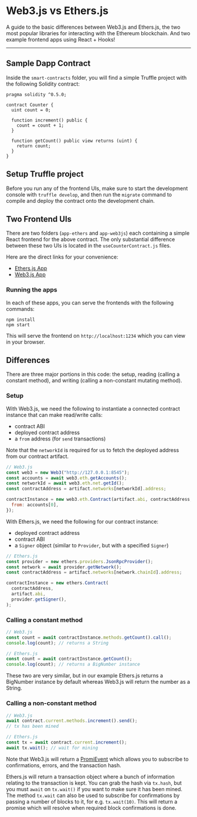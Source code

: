 # Web3.js vs Ethers.js

A guide to the basic differences between Web3.js and Ethers.js, the two most popular libraries for interacting with the Ethereum blockchain. And two example frontend apps using React + Hooks!

---

## Sample Dapp Contract

Inside the `smart-contracts` folder, you will find a simple Truffle project with the following Solidity contract:

```
pragma solidity ^0.5.0;

contract Counter {
  uint count = 0;

  function increment() public {
    count = count + 1;
  }

  function getCount() public view returns (uint) {
    return count;
  }
}
```

## Setup Truffle project

Before you run any of the frontend UIs, make sure to start the development console with `truffle develop`, and then run the `migrate` command to compile and deploy the contract onto the development chain.

## Two Frontend UIs

There are two folders (`app-ethers` and `app-web3js`) each containing a simple React frontend for the above contract. The only substantial difference between these two UIs is located in the `useCounterContract.js` files.

Here are the direct links for your convenience:

- [Ethers.js App](./app-ethers/useCounterContract.js)
- [Web3.js App](./app-web3js/useCounterContract.js)

### Running the apps

In each of these apps, you can serve the frontends with the following commands:

```
npm install
npm start
```

This will serve the frontend on `http://localhost:1234` which you can view in your browser.

## Differences

There are three major portions in this code: the setup, reading (calling a constant method), and writing (calling a non-constant mutating method).

### Setup

With Web3.js, we need the following to instantiate a connected contract instance that can make read/write calls:

- contract ABI
- deployed contract address
- a `from` address (for `send` transactions)

Note that the `networkId` is required for us to fetch the deployed address from our contract artifact.

```js
// Web3.js
const web3 = new Web3("http://127.0.0.1:8545");
const accounts = await web3.eth.getAccounts();
const networkId = await web3.eth.net.getId();
const contractAddress = artifact.networks[networkId].address;

contractInstance = new web3.eth.Contract(artifact.abi, contractAddress, {
  from: accounts[0],
});
```

With Ethers.js, we need the following for our contract instance:

- deployed contract address
- contract ABI
- a `Signer` object (similar to `Provider`, but with a specified `Signer`)

```js
// Ethers.js
const provider = new ethers.providers.JsonRpcProvider();
const network = await provider.getNetwork();
const contractAddress = artifact.networks[network.chainId].address;

contractInstance = new ethers.Contract(
  contractAddress,
  artifact.abi,
  provider.getSigner(),
);
```

### Calling a constant method

```js
// Web3.js
const count = await contractInstance.methods.getCount().call();
console.log(count); // returns a String
```

```js
// Ethers.js
const count = await contractInstance.getCount();
console.log(count); // returns a BigNumber instance
```

These two are very similar, but in our example Ethers.js returns a BigNumber instance by default whereas Web3.js will return the number as a String.

### Calling a non-constant method

```js
// Web3.js
await contract.current.methods.increment().send();
// tx has been mined
```

```js
// Ethers.js
const tx = await contract.current.increment();
await tx.wait(); // wait for mining
```

Note that Web3.js will return a [PromiEvent](https://web3js.readthedocs.io/en/v1.2.1/callbacks-promises-events.html?highlight=promievent#callbacks-promises-events) which allows you to subscribe to confirmations, errors, and the transaction hash.

Ethers.js will return a transaction object where a bunch of information relating to the transaction is kept. You can grab the hash via `tx.hash`, but you must `await` on `tx.wait()` if you want to make sure it has been mined. The method `tx.wait` can also be used to subscribe for confirmations by passing a number of blocks to it, for e.g. `tx.wait(10)`. This will return a promise which will resolve when required block confirmations is done.
